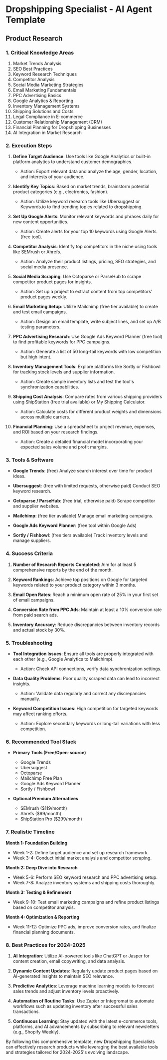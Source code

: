 # Dropshipping Specialist - AI Agent Template

## Product Research

### 1. Critical Knowledge Areas

1. Market Trends Analysis
2. SEO Best Practices
3. Keyword Research Techniques
4. Competitor Analysis
5. Social Media Marketing Strategies
6. Email Marketing Fundamentals
7. PPC Advertising Basics
8. Google Analytics & Reporting
9. Inventory Management Systems
10. Shipping Solutions and Costs
11. Legal Compliance in E-commerce
12. Customer Relationship Management (CRM)
13. Financial Planning for Dropshipping Businesses
14. AI Integration in Market Research

### 2. Execution Steps

1. **Define Target Audience**: Use tools like Google Analytics or built-in platform analytics to understand customer demographics.
   
   - Action: Export relevant data and analyze the age, gender, location, and interests of your audience.

2. **Identify Key Topics**: Based on market trends, brainstorm potential product categories (e.g., electronics, fashion).

   - Action: Utilize keyword research tools like Ubersuggest or Keywords.io to find trending topics related to dropshipping.

3. **Set Up Google Alerts**: Monitor relevant keywords and phrases daily for new content opportunities.

   - Action: Create alerts for your top 10 keywords using Google Alerts (free tool).

4. **Competitor Analysis**: Identify top competitors in the niche using tools like SEMrush or Ahrefs.

   - Action: Analyze their product listings, pricing, SEO strategies, and social media presence.

5. **Social Media Scraping**: Use Octoparse or ParseHub to scrape competitor product pages for insights.

   - Action: Set up a project to extract content from top competitors' product pages weekly.

6. **Email Marketing Setup**: Utilize Mailchimp (free tier available) to create and test email campaigns.
   
   - Action: Design an email template, write subject lines, and set up A/B testing parameters.

7. **PPC Advertising Research**: Use Google Ads Keyword Planner (free tool) to find profitable keywords for PPC campaigns.
   
   - Action: Generate a list of 50 long-tail keywords with low competition but high intent.

8. **Inventory Management Tools**: Explore platforms like Sortly or Fishbowl for tracking stock levels and supplier information.
   
   - Action: Create sample inventory lists and test the tool's synchronization capabilities.

9. **Shipping Cost Analysis**: Compare rates from various shipping providers using ShipStation (free trial available) or My Shipping Calculator.
   
   - Action: Calculate costs for different product weights and dimensions across multiple carriers.

10. **Financial Planning**: Use a spreadsheet to project revenue, expenses, and ROI based on your research findings.
    
    - Action: Create a detailed financial model incorporating your expected sales volume and profit margins.

### 3. Tools & Software

- **Google Trends**: (free) Analyze search interest over time for product ideas.
  
- **Ubersuggest**: (free with limited requests, otherwise paid) Conduct SEO keyword research.
  
- **Octoparse / ParseHub**: (free trial, otherwise paid) Scrape competitor and supplier websites.
  
- **Mailchimp**: (free tier available) Manage email marketing campaigns.
  
- **Google Ads Keyword Planner**: (free tool within Google Ads)
  
- **Sortly / Fishbowl**: (free tiers available) Track inventory levels and manage suppliers.

### 4. Success Criteria

1. **Number of Research Reports Completed**: Aim for at least 5 comprehensive reports by the end of the month.
   
2. **Keyword Rankings**: Achieve top positions on Google for targeted keywords related to your product category within 3 months.

3. **Email Open Rates**: Reach a minimum open rate of 25% in your first set of email campaigns.

4. **Conversion Rate from PPC Ads**: Maintain at least a 10% conversion rate from paid search ads.

5. **Inventory Accuracy**: Reduce discrepancies between inventory records and actual stock by 30%.

### 5. Troubleshooting

- **Tool Integration Issues**: Ensure all tools are properly integrated with each other (e.g., Google Analytics to Mailchimp).

  - Action: Check API connections, verify data synchronization settings.

- **Data Quality Problems**: Poor quality scraped data can lead to incorrect insights.
  
  - Action: Validate data regularly and correct any discrepancies manually.

- **Keyword Competition Issues**: High competition for targeted keywords may affect ranking efforts.
  
  - Action: Explore secondary keywords or long-tail variations with less competition.

### 6. Recommended Tool Stack

- **Primary Tools (Free/Open-source)**
  - Google Trends
  - Ubersuggest
  - Octoparse
  - Mailchimp Free Plan
  - Google Ads Keyword Planner
  - Sortly / Fishbowl
  
- **Optional Premium Alternatives**
  - SEMrush ($119/month)
  - Ahrefs ($99/month)
  - ShipStation Pro ($299/month)

### 7. Realistic Timeline

**Month 1: Foundation Building**
- Week 1-2: Define target audience and set up research framework.
- Week 3-4: Conduct initial market analysis and competitor scraping.

**Month 2: Deep Dive into Research**
- Week 5-6: Perform SEO keyword research and PPC advertising setup.
- Week 7-8: Analyze inventory systems and shipping costs thoroughly.

**Month 3: Testing & Refinement**
- Week 9-10: Test email marketing campaigns and refine product listings based on competitor analysis.
  
**Month 4: Optimization & Reporting**
- Week 11-12: Optimize PPC ads, improve conversion rates, and finalize financial planning documents.

### 8. Best Practices for 2024-2025

1. **AI Integration**: Utilize AI-powered tools like ChatGPT or Jasper for content creation, email copywriting, and data analysis.
   
2. **Dynamic Content Updates**: Regularly update product pages based on AI-generated insights to maintain SEO relevance.

3. **Predictive Analytics**: Leverage machine learning models to forecast sales trends and adjust inventory levels proactively.

4. **Automation of Routine Tasks**: Use Zapier or Integromat to automate workflows such as updating inventory after successful sales transactions.

5. **Continuous Learning**: Stay updated with the latest e-commerce tools, platforms, and AI advancements by subscribing to relevant newsletters (e.g., Shopify Weekly).

By following this comprehensive template, new Dropshipping Specialists can effectively research products while leveraging the best available tools and strategies tailored for 2024-2025's evolving landscape.

